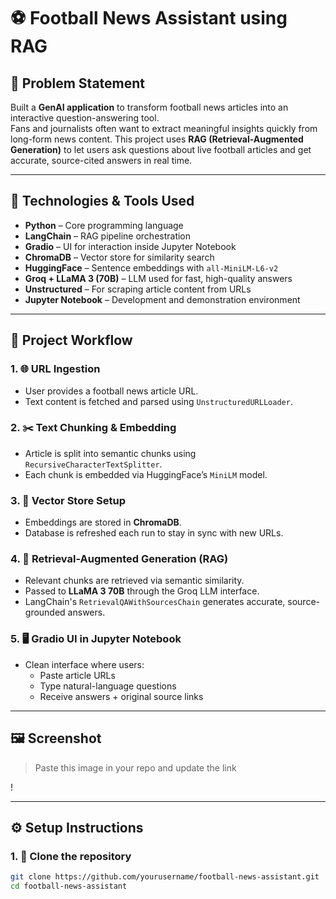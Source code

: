 # ⚽ Football News Assistant using RAG

## 📌 Problem Statement  
Built a **GenAI application** to transform football news articles into an interactive question-answering tool.  
Fans and journalists often want to extract meaningful insights quickly from long-form news content. This project uses **RAG (Retrieval-Augmented Generation)** to let users ask questions about live football articles and get accurate, source-cited answers in real time.

---

## 🧰 Technologies & Tools Used

- **Python** – Core programming language
- **LangChain** – RAG pipeline orchestration
- **Gradio** – UI for interaction inside Jupyter Notebook
- **ChromaDB** – Vector store for similarity search
- **HuggingFace** – Sentence embeddings with `all-MiniLM-L6-v2`
- **Groq + LLaMA 3 (70B)** – LLM used for fast, high-quality answers
- **Unstructured** – For scraping article content from URLs
- **Jupyter Notebook** – Development and demonstration environment

---

## 🧪 Project Workflow

### 1. 🌐 URL Ingestion
- User provides a football news article URL.
- Text content is fetched and parsed using `UnstructuredURLLoader`.

### 2. ✂️ Text Chunking & Embedding
- Article is split into semantic chunks using `RecursiveCharacterTextSplitter`.
- Each chunk is embedded via HuggingFace’s `MiniLM` model.

### 3. 🧠 Vector Store Setup
- Embeddings are stored in **ChromaDB**.
- Database is refreshed each run to stay in sync with new URLs.

### 4. 🤖 Retrieval-Augmented Generation (RAG)
- Relevant chunks are retrieved via semantic similarity.
- Passed to **LLaMA 3 70B** through the Groq LLM interface.
- LangChain's `RetrievalQAWithSourcesChain` generates accurate, source-grounded answers.

### 5. 🖥️ Gradio UI in Jupyter Notebook
- Clean interface where users:
  - Paste article URLs
  - Type natural-language questions
  - Receive answers + original source links

---

## 🖼️ Screenshot

> Paste this image in your repo and update the link

!

---

## ⚙️ Setup Instructions

### 1. 📁 Clone the repository

```bash
git clone https://github.com/yourusername/football-news-assistant.git
cd football-news-assistant
